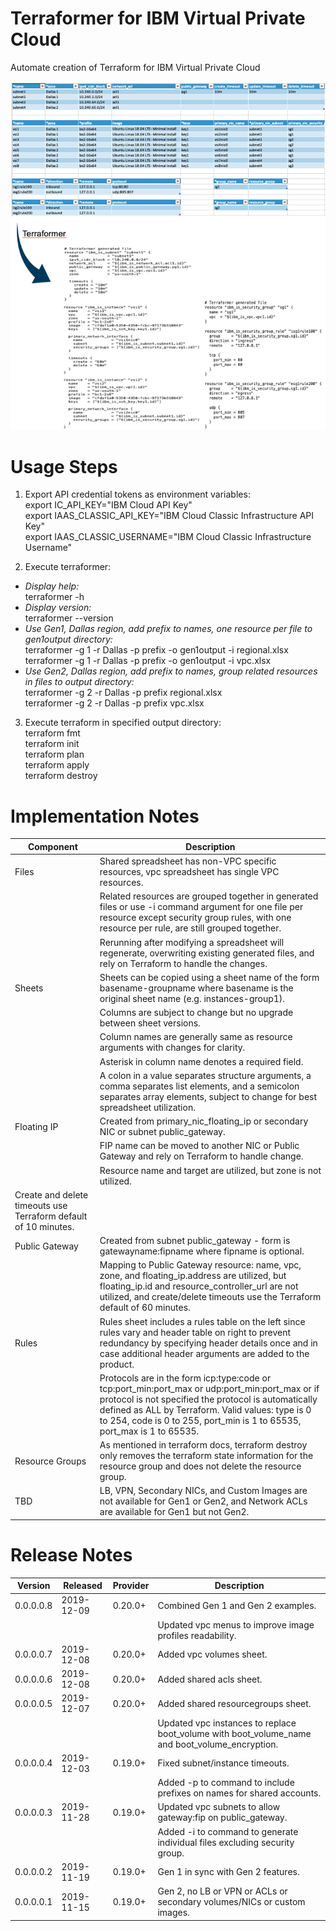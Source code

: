 # Terraformer for IBM Virtual Private Cloud

Automate creation of Terraform for IBM Virtual Private Cloud

![TerraformerExample](/images/terraformerexample.png)

# Usage Steps

1. Export API credential tokens as environment variables:\
export IC_API_KEY="IBM Cloud API Key"\
export IAAS_CLASSIC_API_KEY="IBM Cloud Classic Infrastructure API Key"\
export IAAS_CLASSIC_USERNAME="IBM Cloud Classic Infrastructure Username"

2. Execute terraformer:
- *Display help:*\
terraformer -h
- *Display version:*\
terraformer --version
- *Use Gen1, Dallas region, add prefix to names, one resource per file to gen1output directory:*\
terraformer -g 1 -r Dallas -p prefix -o gen1output -i regional.xlsx\
terraformer -g 1 -r Dallas -p prefix -o gen1output -i vpc.xlsx
- *Use Gen2, Dallas region, add prefix to names, group related resources in files to output directory:*\
terraformer -g 2 -r Dallas -p prefix regional.xlsx\
terraformer -g 2 -r Dallas -p prefix vpc.xlsx

3. Execute terraform in specified output directory:\
terraform fmt\
terraform init\
terraform plan\
terraform apply\
terraform destroy
 
# Implementation Notes

| Component | Description |
| --- | --- |
| Files | Shared spreadsheet has non-VPC specific resources, vpc spreadsheet has single VPC resources. |
| | Related resources are grouped together in generated files or use -i command argument for one file per resource except security group rules, with one resource per rule, are still grouped together. |
| | Rerunning after modifying a spreadsheet will regenerate, overwriting existing generated files, and rely on Terraform to handle the changes. |
| Sheets | Sheets can be copied using a sheet name of the form basename-groupname where basename is the original sheet name (e.g. instances-group1). |
| | Columns are subject to change but no upgrade between sheet versions. |
| | Column names are generally same as resource arguments with changes for clarity. |
| | Asterisk in column name denotes a required field. |
| | A colon in a value separates structure arguments, a comma separates list elements, and a semicolon separates array elements, subject to change for best spreadsheet utilization.
| Floating IP | Created from primary_nic_floating_ip or secondary NIC or subnet public_gateway. |
| | FIP name can be moved to another NIC or Public Gateway and rely on Terraform to handle change. |
| | Resource name and target are utilized, but zone is not utilized. |
| Create and delete timeouts use Terraform default of 10 minutes. |
| Public Gateway | Created from subnet public_gateway - form is gatewayname:fipname where fipname is optional. |.  
| | Mapping to Public Gateway resource: name, vpc, zone, and floating_ip.address are utilized, but floating_ip.id and resource_controller_url are not utilized, and create/delete timeouts use the Terraform default of 60 minutes. |
| Rules | Rules sheet includes a rules table on the left since rules vary and header table on right to prevent redundancy by specifying header details once and in case additional header arguments are added to the product. |
| | Protocols are in the form icp:type:code or tcp:port_min:port_max or udp:port_min:port_max or if protocol is not specified the protocol is automatically defined as ALL by Terraform. Valid values: type is 0 to 254, code is 0 to 255, port_min is 1 to 65535, port_max is 1 to 65535. |
| Resource Groups | As mentioned in terraform docs, terraform destroy only removes the terraform state information for the resource group and does not delete the resource group.
| TBD | LB, VPN, Secondary NICs, and Custom Images are not available for Gen1 or Gen2, and Network ACLs are available for Gen1 but not Gen2. |

# Release Notes

| Version | Released | Provider | Description |
| --- | --- | --- | --- |
| 0.0.0.0.8 | 2019-12-09 | 0.20.0+ | Combined Gen 1 and Gen 2 examples. |
| | | | Updated vpc menus to improve image profiles readability.  |
| 0.0.0.0.7 | 2019-12-08 | 0.20.0+ | Added vpc volumes sheet.  |
| 0.0.0.0.6 | 2019-12-08 | 0.20.0+ | Added shared acls sheet.  |
| 0.0.0.0.5 | 2019-12-07 | 0.20.0+ | Added shared resourcegroups sheet. |
| | | | Updated vpc instances to replace boot_volume with boot_volume_name and boot_volume_encryption. |
| 0.0.0.0.4 | 2019-12-03 | 0.19.0+ | Fixed subnet/instance timeouts. |
| | | | Added -p to command to include prefixes on names for shared accounts. |
| 0.0.0.0.3 | 2019-11-28 | 0.19.0+ | Updated vpc subnets to allow gateway:fip on public_gateway.
| | | | Added -i to command to generate individual files excluding security group. |
| 0.0.0.0.2 | 2019-11-19 | 0.19.0+ | Gen 1 in sync with Gen 2 features. |
| 0.0.0.0.1 | 2019-11-15 | 0.19.0+ | Gen 2, no LB or VPN or ACLs or secondary volumes/NICs or custom images. |

